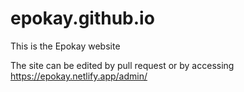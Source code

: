 # epokay.github.io

This is the Epokay website

The site can be edited by pull request or by accessing <https://epokay.netlify.app/admin/>
